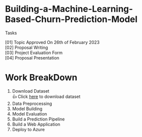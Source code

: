# Building-a-Machine-Learning-Based-Churn-Prediction-Model
Tasks 

[01] Topic Approved On 26th of February 2023 <br>
[02] Proposal Writing <br>
[03] Project Evaluation Form <br>
[04] Proposal Presentation  
 
# Work BreakDown

01. Download Dataset <br>
 👍 Click [here](https://drive.google.com/drive/folders/1EH69Volc3o5Uuc7tO6fQk5SJQtIOTXEF?usp=sharing) to download dataset
3. Data Preprocessing
4. Model Building
5. Model Evaluation
6. Build a Prediction Pipeline
7. Build a Web Application
8. Deploy to Azure
